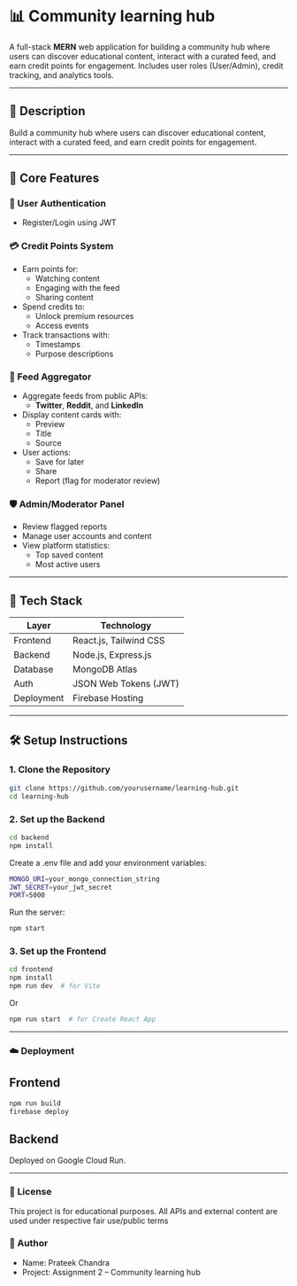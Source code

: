 # 📊 Community learning hub 

A full-stack **MERN** web application for building a community hub where users can discover educational content, interact with a curated feed, and earn credit points for engagement. Includes user roles (User/Admin), credit tracking, and analytics tools.

---

## 📌 Description

Build a community hub where users can discover educational content, interact with a curated feed, and earn credit points for engagement.

---

## 🚀 Core Features

### 🔐 User Authentication
- Register/Login using JWT

### 💳 Credit Points System
- Earn points for:
  - Watching content  
  - Engaging with the feed  
  - Sharing content  
- Spend credits to:
  - Unlock premium resources  
  - Access events  
- Track transactions with:
  - Timestamps  
  - Purpose descriptions  

### 📰 Feed Aggregator
- Aggregate feeds from public APIs:
  - **Twitter**, **Reddit**, and **LinkedIn**
- Display content cards with:
  - Preview  
  - Title  
  - Source  
- User actions:
  - Save for later  
  - Share  
  - Report (flag for moderator review)  

### 🛡️ Admin/Moderator Panel
- Review flagged reports  
- Manage user accounts and content  
- View platform statistics:
  - Top saved content  
  - Most active users  

---

## 🧰 Tech Stack

| Layer      | Technology                         |
|------------|------------------------------------|
| Frontend   | React.js, Tailwind CSS             |
| Backend    | Node.js, Express.js                |
| Database   | MongoDB Atlas                      |
| Auth       | JSON Web Tokens (JWT)              |
| Deployment | Firebase Hosting                   |

---

## 🛠️ Setup Instructions

### 1. Clone the Repository

```bash
git clone https://github.com/yourusername/learning-hub.git
cd learning-hub
```
### 2. Set up the Backend

```bash
cd backend
npm install
```
Create a .env file and add your environment variables:

```bash
MONGO_URI=your_mongo_connection_string
JWT_SECRET=your_jwt_secret
PORT=5000
```
Run the server:

```bash
npm start
```

### 3. Set up the Frontend

```bash
cd frontend
npm install
npm run dev  # for Vite
```

 Or

```bash
npm run start  # for Create React App
```

---

### ☁️ Deployment

## Frontend

```bash
npm run build
firebase deploy
```

## Backend

Deployed on Google Cloud Run.

---

### 📄 License

This project is for educational purposes. All APIs and external content are used under respective fair use/public terms

### 👤 Author

- Name: Prateek Chandra
- Project: Assignment 2 – Community learning hub




